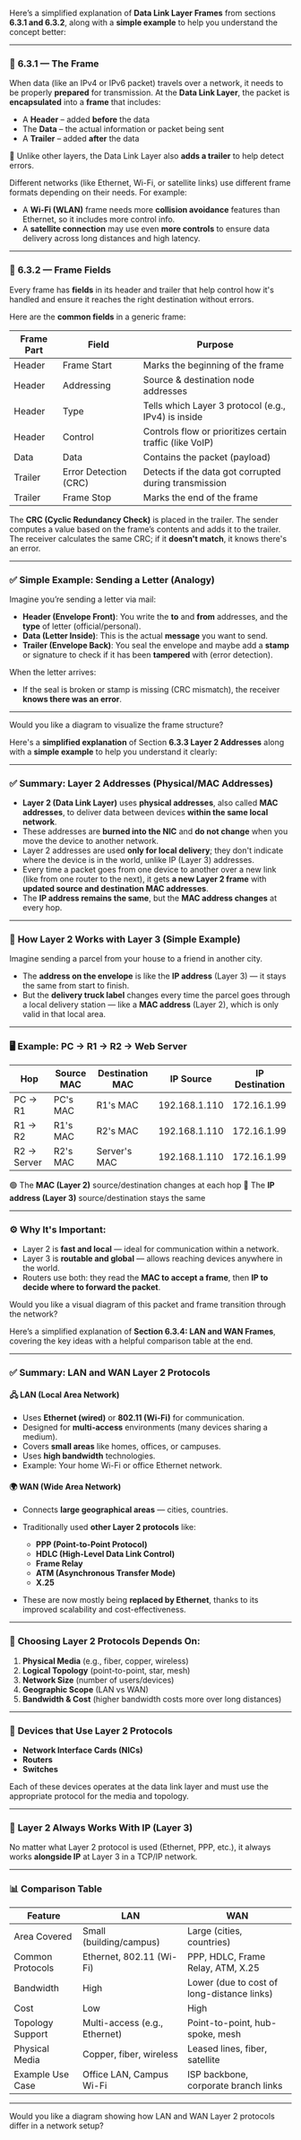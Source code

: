 Here’s a simplified explanation of **Data Link Layer Frames** from sections **6.3.1 and 6.3.2**, along with a **simple example** to help you understand the concept better:

---

### 🧩 **6.3.1 — The Frame**

When data (like an IPv4 or IPv6 packet) travels over a network, it needs to be properly **prepared** for transmission. At the **Data Link Layer**, the packet is **encapsulated** into a **frame** that includes:

* A **Header** – added **before** the data
* The **Data** – the actual information or packet being sent
* A **Trailer** – added **after** the data

📌 Unlike other layers, the Data Link Layer also **adds a trailer** to help detect errors.

Different networks (like Ethernet, Wi-Fi, or satellite links) use different frame formats depending on their needs. For example:

* A **Wi-Fi (WLAN)** frame needs more **collision avoidance** features than Ethernet, so it includes more control info.
* A **satellite connection** may use even **more controls** to ensure data delivery across long distances and high latency.

---

### 🧩 **6.3.2 — Frame Fields**

Every frame has **fields** in its header and trailer that help control how it's handled and ensure it reaches the right destination without errors.

Here are the **common fields** in a generic frame:

| **Frame Part** | **Field**             | **Purpose**                                              |
| -------------- | --------------------- | -------------------------------------------------------- |
| Header         | Frame Start           | Marks the beginning of the frame                         |
| Header         | Addressing            | Source & destination node addresses                      |
| Header         | Type                  | Tells which Layer 3 protocol (e.g., IPv4) is inside      |
| Header         | Control               | Controls flow or prioritizes certain traffic (like VoIP) |
| Data           | Data                  | Contains the packet (payload)                            |
| Trailer        | Error Detection (CRC) | Detects if the data got corrupted during transmission    |
| Trailer        | Frame Stop            | Marks the end of the frame                               |

The **CRC (Cyclic Redundancy Check)** is placed in the trailer. The sender computes a value based on the frame’s contents and adds it to the trailer. The receiver calculates the same CRC; if it **doesn't match**, it knows there's an error.

---

### ✅ **Simple Example: Sending a Letter (Analogy)**

Imagine you’re sending a letter via mail:

* **Header (Envelope Front)**: You write the **to** and **from** addresses, and the **type** of letter (official/personal).
* **Data (Letter Inside)**: This is the actual **message** you want to send.
* **Trailer (Envelope Back)**: You seal the envelope and maybe add a **stamp** or signature to check if it has been **tampered** with (error detection).

When the letter arrives:

* If the seal is broken or stamp is missing (CRC mismatch), the receiver **knows there was an error**.

---

Would you like a diagram to visualize the frame structure?




Here's a **simplified explanation** of Section **6.3.3 Layer 2 Addresses** along with a **simple example** to help you understand it clearly:

---

### ✅ **Summary: Layer 2 Addresses (Physical/MAC Addresses)**

* **Layer 2 (Data Link Layer)** uses **physical addresses**, also called **MAC addresses**, to deliver data between devices **within the same local network**.
* These addresses are **burned into the NIC** and **do not change** when you move the device to another network.
* Layer 2 addresses are used **only for local delivery**; they don't indicate where the device is in the world, unlike IP (Layer 3) addresses.
* Every time a packet goes from one device to another over a new link (like from one router to the next), it gets **a new Layer 2 frame** with **updated source and destination MAC addresses**.
* The **IP address remains the same**, but the **MAC address changes** at every hop.

---

### 🔁 **How Layer 2 Works with Layer 3 (Simple Example)**

Imagine sending a parcel from your house to a friend in another city.

* The **address on the envelope** is like the **IP address** (Layer 3) — it stays the same from start to finish.
* But the **delivery truck label** changes every time the parcel goes through a local delivery station — like a **MAC address** (Layer 2), which is only valid in that local area.

---

### 🖥️ Example: PC → R1 → R2 → Web Server

| Hop         | Source MAC | Destination MAC | IP Source     | IP Destination |
| ----------- | ---------- | --------------- | ------------- | -------------- |
| PC → R1     | PC's MAC   | R1's MAC        | 192.168.1.110 | 172.16.1.99    |
| R1 → R2     | R1's MAC   | R2's MAC        | 192.168.1.110 | 172.16.1.99    |
| R2 → Server | R2's MAC   | Server's MAC    | 192.168.1.110 | 172.16.1.99    |

🟢 The **MAC (Layer 2)** source/destination changes at each hop
🔵 The **IP address (Layer 3)** source/destination stays the same

---

### ⚙️ Why It's Important:

* Layer 2 is **fast and local** — ideal for communication within a network.
* Layer 3 is **routable and global** — allows reaching devices anywhere in the world.
* Routers use both: they read the **MAC to accept a frame**, then **IP to decide where to forward the packet**.

Would you like a visual diagram of this packet and frame transition through the network?




Here’s a simplified explanation of **Section 6.3.4: LAN and WAN Frames**, covering the key ideas with a helpful comparison table at the end.

---

### ✅ **Summary: LAN and WAN Layer 2 Protocols**

#### 🖧 **LAN (Local Area Network)**

* Uses **Ethernet (wired)** or **802.11 (Wi-Fi)** for communication.
* Designed for **multi-access** environments (many devices sharing a medium).
* Covers **small areas** like homes, offices, or campuses.
* Uses **high bandwidth** technologies.
* Example: Your home Wi-Fi or office Ethernet network.

#### 🌍 **WAN (Wide Area Network)**

* Connects **large geographical areas** — cities, countries.
* Traditionally used **other Layer 2 protocols** like:

  * **PPP (Point-to-Point Protocol)**
  * **HDLC (High-Level Data Link Control)**
  * **Frame Relay**
  * **ATM (Asynchronous Transfer Mode)**
  * **X.25**
* These are now mostly being **replaced by Ethernet**, thanks to its improved scalability and cost-effectiveness.

---

### 🔧 **Choosing Layer 2 Protocols Depends On:**

1. **Physical Media** (e.g., fiber, copper, wireless)
2. **Logical Topology** (point-to-point, star, mesh)
3. **Network Size** (number of users/devices)
4. **Geographic Scope** (LAN vs WAN)
5. **Bandwidth & Cost** (higher bandwidth costs more over long distances)

---

### 📶 **Devices that Use Layer 2 Protocols**

* **Network Interface Cards (NICs)**
* **Routers**
* **Switches**

Each of these devices operates at the data link layer and must use the appropriate protocol for the media and topology.

---

### 🔄 **Layer 2 Always Works With IP (Layer 3)**

No matter what Layer 2 protocol is used (Ethernet, PPP, etc.), it always works **alongside IP** at Layer 3 in a TCP/IP network.

---

### 📊 Comparison Table

| Feature          | LAN                           | WAN                                        |
| ---------------- | ----------------------------- | ------------------------------------------ |
| Area Covered     | Small (building/campus)       | Large (cities, countries)                  |
| Common Protocols | Ethernet, 802.11 (Wi-Fi)      | PPP, HDLC, Frame Relay, ATM, X.25          |
| Bandwidth        | High                          | Lower (due to cost of long-distance links) |
| Cost             | Low                           | High                                       |
| Topology Support | Multi-access (e.g., Ethernet) | Point-to-point, hub-spoke, mesh            |
| Physical Media   | Copper, fiber, wireless       | Leased lines, fiber, satellite             |
| Example Use Case | Office LAN, Campus Wi-Fi      | ISP backbone, corporate branch links       |

---

Would you like a diagram showing how LAN and WAN Layer 2 protocols differ in a network setup?

